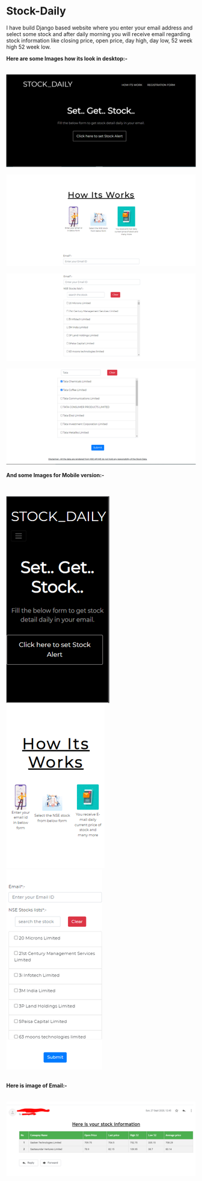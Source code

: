 # Stock-Daily
I have build Django based website where you enter your email address and select some stock and after daily morning you will receive email regarding stock information like closing price, open price, day high, day low, 52 week high 52 week low.



 <strong>Here are some Images how its look in desktop:- </strong><br><br>
<br><img src="https://github.com/smitgol/Stock-Daily/blob/master/Stock_project/Images%20for%20readme%20file/part1.PNG"><br>
<br><img src="https://github.com/smitgol/Stock-Daily/blob/master/Stock_project/Images%20for%20readme%20file/part2.PNG"><br>
<br><img src="https://github.com/smitgol/Stock-Daily/blob/master/Stock_project/Images%20for%20readme%20file/part3.PNG"><br>
<br><img src="https://github.com/smitgol/Stock-Daily/blob/master/Stock_project/Images%20for%20readme%20file/part4.PNG"><br><br>
 <strong>And some Images for Mobile version:-</strong> <br><br>
 <div>
 <br><img src="https://github.com/smitgol/Stock-Daily/blob/master/Stock_project/Images%20for%20readme%20file/part5.PNG">&nbsp;&nbsp;&nbsp;&nbsp&nbsp;&nbsp;&nbsp;&nbsp&nbsp;&nbsp;&nbsp;&nbsp&nbsp;&nbsp;&nbsp;&nbsp&nbsp;&nbsp;&nbsp;&nbsp
 <img src="https://github.com/smitgol/Stock-Daily/blob/master/Stock_project/Images%20for%20readme%20file/part6.PNG">&nbsp;&nbsp;&nbsp;&nbsp&nbsp;&nbsp;&nbsp;&nbsp&nbsp;&nbsp;&nbsp;&nbsp&nbsp;&nbsp;&nbsp;&nbsp&nbsp;&nbsp;&nbsp;&nbsp
 <img src="https://github.com/smitgol/Stock-Daily/blob/master/Stock_project/Images%20for%20readme%20file/part7.PNG"><br><br>
 </div>
 
 
 
 
 <strong>Here is image of Email:-</strong><br> <br>
 <br><img src="https://github.com/smitgol/Stock-Daily/blob/master/Stock_project/Images%20for%20readme%20file/part8.PNG">
 
